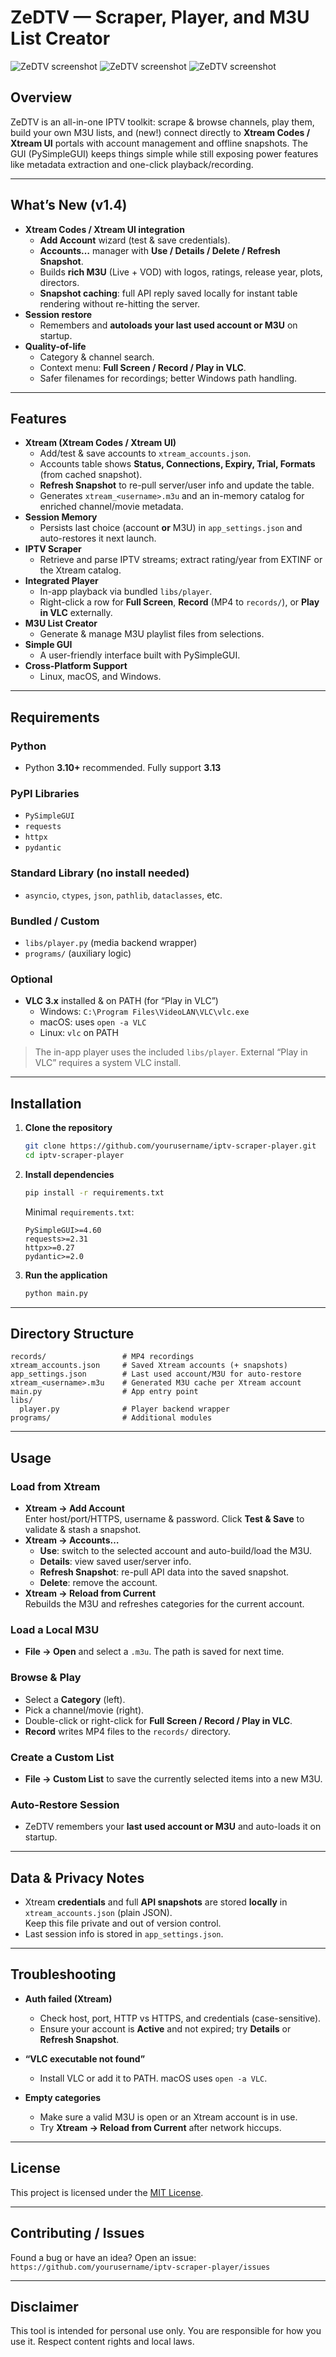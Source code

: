 # ZeDTV — Scraper, Player, and M3U List Creator
<img src="MEDIA/1.png" alt="ZeDTV screenshot">
<img src="MEDIA/2.png" alt="ZeDTV screenshot">
<img src="MEDIA/3.png" alt="ZeDTV screenshot">

## Overview
ZeDTV is an all-in-one IPTV toolkit: scrape & browse channels, play them, build your own M3U lists, and (new!) connect directly to **Xtream Codes / Xtream UI** portals with account management and offline snapshots. The GUI (PySimpleGUI) keeps things simple while still exposing power features like metadata extraction and one-click playback/recording.

---

## What’s New (v1.4)
- **Xtream Codes / Xtream UI integration**
  - **Add Account** wizard (test & save credentials).
  - **Accounts…** manager with **Use / Details / Delete / Refresh Snapshot**.
  - Builds **rich M3U** (Live + VOD) with logos, ratings, release year, plots, directors.
  - **Snapshot caching**: full API reply saved locally for instant table rendering without re-hitting the server.
- **Session restore**
  - Remembers and **autoloads your last used account or M3U** on startup.
- **Quality-of-life**
  - Category & channel search.
  - Context menu: **Full Screen / Record / Play in VLC**.
  - Safer filenames for recordings; better Windows path handling.

---

## Features
- **Xtream (Xtream Codes / Xtream UI)**
  - Add/test & save accounts to `xtream_accounts.json`.
  - Accounts table shows **Status, Connections, Expiry, Trial, Formats** (from cached snapshot).
  - **Refresh Snapshot** to re-pull server/user info and update the table.
  - Generates `xtream_<username>.m3u` and an in-memory catalog for enriched channel/movie metadata.
- **Session Memory**
  - Persists last choice (account **or** M3U) in `app_settings.json` and auto-restores it next launch.
- **IPTV Scraper**
  - Retrieve and parse IPTV streams; extract rating/year from EXTINF or the Xtream catalog.
- **Integrated Player**
  - In-app playback via bundled `libs/player`.
  - Right-click a row for **Full Screen**, **Record** (MP4 to `records/`), or **Play in VLC** externally.
- **M3U List Creator**
  - Generate & manage M3U playlist files from selections.
- **Simple GUI**
  - A user-friendly interface built with PySimpleGUI.
- **Cross-Platform Support**
  - Linux, macOS, and Windows.

---

## Requirements

### Python
- Python **3.10+** recommended. Fully support **3.13**

### PyPI Libraries
- `PySimpleGUI`
- `requests`
- `httpx`
- `pydantic`

### Standard Library (no install needed)
- `asyncio`, `ctypes`, `json`, `pathlib`, `dataclasses`, etc.

### Bundled / Custom
- `libs/player.py` (media backend wrapper)
- `programs/` (auxiliary logic)

### Optional
- **VLC 3.x** installed & on PATH (for “Play in VLC”)
  - Windows: `C:\Program Files\VideoLAN\VLC\vlc.exe`
  - macOS: uses `open -a VLC`
  - Linux: `vlc` on PATH

> The in-app player uses the included `libs/player`. External “Play in VLC” requires a system VLC install.

---

## Installation

1. **Clone the repository**
   ```bash
   git clone https://github.com/yourusername/iptv-scraper-player.git
   cd iptv-scraper-player
   ```

2. **Install dependencies**
   ```bash
   pip install -r requirements.txt
   ```
   Minimal `requirements.txt`:
   ```
   PySimpleGUI>=4.60
   requests>=2.31
   httpx>=0.27
   pydantic>=2.0
   ```

3. **Run the application**
   ```bash
   python main.py
   ```

---

## Directory Structure
```
records/                 # MP4 recordings
xtream_accounts.json     # Saved Xtream accounts (+ snapshots)
app_settings.json        # Last used account/M3U for auto-restore
xtream_<username>.m3u    # Generated M3U cache per Xtream account
main.py                  # App entry point
libs/
  player.py              # Player backend wrapper
programs/                # Additional modules
```

---

## Usage

### Load from Xtream
- **Xtream → Add Account**  
  Enter host/port/HTTPS, username & password. Click **Test & Save** to validate & stash a snapshot.
- **Xtream → Accounts…**  
  - **Use**: switch to the selected account and auto-build/load the M3U.  
  - **Details**: view saved user/server info.  
  - **Refresh Snapshot**: re-pull API data into the saved snapshot.  
  - **Delete**: remove the account.
- **Xtream → Reload from Current**  
  Rebuilds the M3U and refreshes categories for the current account.

### Load a Local M3U
- **File → Open** and select a `.m3u`. The path is saved for next time.

### Browse & Play
- Select a **Category** (left).  
- Pick a channel/movie (right).  
- Double-click or right-click for **Full Screen / Record / Play in VLC**.  
- **Record** writes MP4 files to the `records/` directory.

### Create a Custom List
- **File → Custom List** to save the currently selected items into a new M3U.

### Auto-Restore Session
- ZeDTV remembers your **last used account or M3U** and auto-loads it on startup.

---

## Data & Privacy Notes
- Xtream **credentials** and full **API snapshots** are stored **locally** in `xtream_accounts.json` (plain JSON).  
  Keep this file private and out of version control.
- Last session info is stored in `app_settings.json`.

---

## Troubleshooting

- **Auth failed (Xtream)**
  - Check host, port, HTTP vs HTTPS, and credentials (case-sensitive).
  - Ensure your account is **Active** and not expired; try **Details** or **Refresh Snapshot**.

- **“VLC executable not found”**
  - Install VLC or add it to PATH. macOS uses `open -a VLC`.

- **Empty categories**
  - Make sure a valid M3U is open or an Xtream account is in use.
  - Try **Xtream → Reload from Current** after network hiccups.

---

## License
This project is licensed under the [MIT License](LICENSE).

---

## Contributing / Issues
Found a bug or have an idea? Open an issue:  
`https://github.com/yourusername/iptv-scraper-player/issues`

---

## Disclaimer
This tool is intended for personal use only. You are responsible for how you use it. Respect content rights and local laws.
